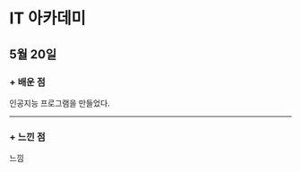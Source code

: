 IT 아카데미
=============
5월 20일
-------------
###  + 배운 점
인공지능  프로그램을 만들었다.

-------------
### + 느낀 점
느낌
